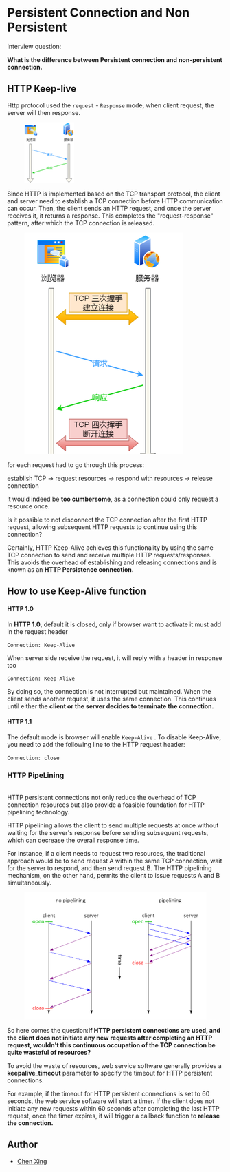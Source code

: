 # Persistent Connection and Non Persistent

Interview question:



**What is the difference between Persistent connection and non-persistent connection.**

## HTTP Keep-live

Http protocol used the `request` - `Response` mode, when client request, the server will then response.

<figure><img src="../.gitbook/assets/spaces_vqEORPskq4NZR6tIM7H1_uploads_ODT4YjNHks4RfDivZAjK_image.webp" alt="" width="116"><figcaption></figcaption></figure>

Since HTTP is implemented based on the TCP transport protocol, the client and server need to establish a TCP connection before HTTP communication can occur. Then, the client sends an HTTP request, and once the server receives it, it returns a response. This completes the "request-response" pattern, after which the TCP connection is released.

<figure><img src="../.gitbook/assets/spaces_vqEORPskq4NZR6tIM7H1_uploads_PxSsFmCaXoAAAePyV8h9_image.webp" alt="" width="369"><figcaption></figcaption></figure>

for each request had to go through this process:&#x20;

establish TCP -> request resources -> respond with resources -> release connection

&#x20;it would indeed be **too cumbersome**, as a connection could only request a resource once.

Is it possible to not disconnect the TCP connection after the first HTTP request, allowing subsequent HTTP requests to continue using this connection?

Certainly, HTTP Keep-Alive achieves this functionality by using the same TCP connection to send and receive multiple HTTP requests/responses. This avoids the overhead of establishing and releasing connections and is known as an **HTTP Persistence connection.**

## How to use Keep-Alive function

#### HTTP 1.0

In **HTTP 1.0**, default it is closed, only if browser want to activate it must add in the request header

```
Connection: Keep-Alive
```

When server side receive the request, it will reply with a header in response too

```
Connection: Keep-Alive
```

By doing so, the connection is not interrupted but maintained. When the client sends another request, it uses the same connection. This continues until either the **client or the server decides to terminate the connection.**

#### HTTP 1.1

The default mode is browser will enable `Keep-Alive` . To disable Keep-Alive, you need to add the following line to the HTTP request header:

```
Connection: close
```

### HTTP PipeLining

\
HTTP persistent connections not only reduce the overhead of TCP connection resources but also provide a feasible foundation for HTTP pipelining technology.

HTTP pipelining allows the client to send multiple requests at once without waiting for the server's response before sending subsequent requests, which can decrease the overall response time.

For instance, if a client needs to request two resources, the traditional approach would be to send request A within the same TCP connection, wait for the server to respond, and then send request B. The HTTP pipelining mechanism, on the other hand, permits the client to issue requests A and B simultaneously.

<figure><img src="../.gitbook/assets/spaces_vqEORPskq4NZR6tIM7H1_uploads_wzFTvDv54SwfKv4zhuVF_image.webp" alt=""><figcaption></figcaption></figure>

So here comes the question:**If HTTP persistent connections are used, and the client does not initiate any new requests after completing an HTTP request, wouldn't this continuous occupation of the TCP connection be quite wasteful of resources?**

To avoid the waste of resources, web service software generally provides a **keepalive\_timeout** parameter to specify the timeout for HTTP persistent connections.

For example, if the timeout for HTTP persistent connections is set to 60 seconds, the web service software will start a timer. If the client does not initiate any new requests within 60 seconds after completing the last HTTP request, once the timer expires, it will trigger a callback function to **release the connection.**

## Author

- [Chen Xing](https://github.com/Ik0nw)